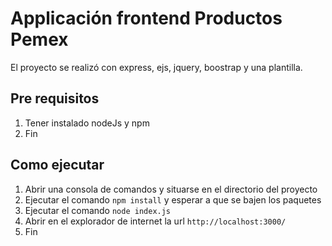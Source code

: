 # Applicación frontend Productos Pemex

El proyecto se realizó con express, ejs, jquery, boostrap y una plantilla.

## Pre requisitos

1. Tener instalado nodeJs y npm
2. Fin

## Como ejecutar

1. Abrir una consola de comandos  y situarse en el directorio del proyecto
2. Ejecutar el comando `npm install` y esperar a que se bajen los paquetes
3. Ejecutar el comando `node index.js`
4. Abrir en el explorador de internet la url `http://localhost:3000/`
5. Fin
